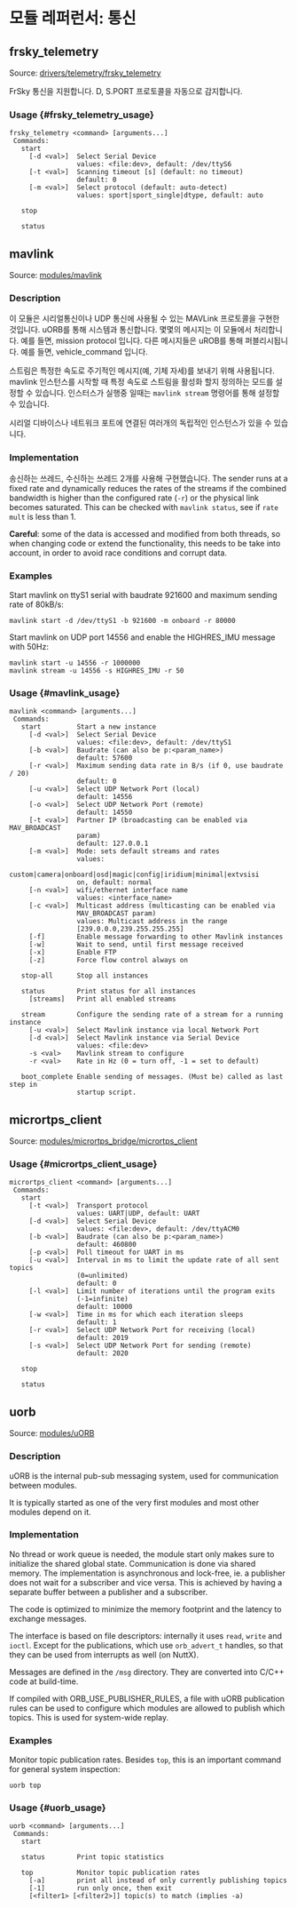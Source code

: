 # 모듈 레퍼런서: 통신

## frsky_telemetry

Source: [drivers/telemetry/frsky_telemetry](https://github.com/PX4/Firmware/tree/master/src/drivers/telemetry/frsky_telemetry)

FrSky 통신을 지원합니다. D, S.PORT 프로토콜을 자동으로 감지합니다.

### Usage {#frsky_telemetry_usage}

    frsky_telemetry <command> [arguments...]
     Commands:
       start
         [-d <val>]  Select Serial Device
                     values: <file:dev>, default: /dev/ttyS6
         [-t <val>]  Scanning timeout [s] (default: no timeout)
                     default: 0
         [-m <val>]  Select protocol (default: auto-detect)
                     values: sport|sport_single|dtype, default: auto
    
       stop
    
       status
    

## mavlink

Source: [modules/mavlink](https://github.com/PX4/Firmware/tree/master/src/modules/mavlink)

### Description

이 모듈은 시리얼통신이나 UDP 통신에 사용될 수 있는 MAVLink 프로토콜을 구현한 것입니다. uORB를 통해 시스템과 통신합니다. 몇몇의 메시지는 이 모듈에서 처리합니다. 예를 들면, mission protocol 입니다. 다른 메시지들은 uROB를 통해 퍼블리시됩니다. 예를 들면, vehicle_command 입니다.

스트림은 특정한 속도로 주기적인 메시지(예, 기체 자세)를 보내기 위해 사용됩니다. mavlink 인스턴스를 시작할 때 특정 속도로 스트림을 활성화 할지 정의하는 모드를 설정할 수 있습니다. 인스터스가 실행중 일때는 `mavlink stream` 명령어를 통해 설정할 수 있습니다.

시리얼 디바이스나 네트워크 포트에 연결된 여러개의 독립적인 인스턴스가 있을 수 있습니다. 

### Implementation

송신하는 쓰레드, 수신하는 쓰레드 2개를 사용해 구현했습니다. The sender runs at a fixed rate and dynamically reduces the rates of the streams if the combined bandwidth is higher than the configured rate (`-r`) or the physical link becomes saturated. This can be checked with `mavlink status`, see if `rate mult` is less than 1.

**Careful**: some of the data is accessed and modified from both threads, so when changing code or extend the functionality, this needs to be take into account, in order to avoid race conditions and corrupt data.

### Examples

Start mavlink on ttyS1 serial with baudrate 921600 and maximum sending rate of 80kB/s:

    mavlink start -d /dev/ttyS1 -b 921600 -m onboard -r 80000
    

Start mavlink on UDP port 14556 and enable the HIGHRES_IMU message with 50Hz:

    mavlink start -u 14556 -r 1000000
    mavlink stream -u 14556 -s HIGHRES_IMU -r 50
    

### Usage {#mavlink_usage}

    mavlink <command> [arguments...]
     Commands:
       start         Start a new instance
         [-d <val>]  Select Serial Device
                     values: <file:dev>, default: /dev/ttyS1
         [-b <val>]  Baudrate (can also be p:<param_name>)
                     default: 57600
         [-r <val>]  Maximum sending data rate in B/s (if 0, use baudrate / 20)
                     default: 0
         [-u <val>]  Select UDP Network Port (local)
                     default: 14556
         [-o <val>]  Select UDP Network Port (remote)
                     default: 14550
         [-t <val>]  Partner IP (broadcasting can be enabled via MAV_BROADCAST
                     param)
                     default: 127.0.0.1
         [-m <val>]  Mode: sets default streams and rates
                     values:
                     custom|camera|onboard|osd|magic|config|iridium|minimal|extvsisi
                     on, default: normal
         [-n <val>]  wifi/ethernet interface name
                     values: <interface_name>
         [-c <val>]  Multicast address (multicasting can be enabled via
                     MAV_BROADCAST param)
                     values: Multicast address in the range
                     [239.0.0.0,239.255.255.255]
         [-f]        Enable message forwarding to other Mavlink instances
         [-w]        Wait to send, until first message received
         [-x]        Enable FTP
         [-z]        Force flow control always on
    
       stop-all      Stop all instances
    
       status        Print status for all instances
         [streams]   Print all enabled streams
    
       stream        Configure the sending rate of a stream for a running instance
         [-u <val>]  Select Mavlink instance via local Network Port
         [-d <val>]  Select Mavlink instance via Serial Device
                     values: <file:dev>
         -s <val>    Mavlink stream to configure
         -r <val>    Rate in Hz (0 = turn off, -1 = set to default)
    
       boot_complete Enable sending of messages. (Must be) called as last step in
                     startup script.
    

## micrortps_client

Source: [modules/micrortps_bridge/micrortps_client](https://github.com/PX4/Firmware/tree/master/src/modules/micrortps_bridge/micrortps_client)

### Usage {#micrortps_client_usage}

    micrortps_client <command> [arguments...]
     Commands:
       start
         [-t <val>]  Transport protocol
                     values: UART|UDP, default: UART
         [-d <val>]  Select Serial Device
                     values: <file:dev>, default: /dev/ttyACM0
         [-b <val>]  Baudrate (can also be p:<param_name>)
                     default: 460800
         [-p <val>]  Poll timeout for UART in ms
         [-u <val>]  Interval in ms to limit the update rate of all sent topics
                     (0=unlimited)
                     default: 0
         [-l <val>]  Limit number of iterations until the program exits
                     (-1=infinite)
                     default: 10000
         [-w <val>]  Time in ms for which each iteration sleeps
                     default: 1
         [-r <val>]  Select UDP Network Port for receiving (local)
                     default: 2019
         [-s <val>]  Select UDP Network Port for sending (remote)
                     default: 2020
    
       stop
    
       status
    

## uorb

Source: [modules/uORB](https://github.com/PX4/Firmware/tree/master/src/modules/uORB)

### Description

uORB is the internal pub-sub messaging system, used for communication between modules.

It is typically started as one of the very first modules and most other modules depend on it.

### Implementation

No thread or work queue is needed, the module start only makes sure to initialize the shared global state. Communication is done via shared memory. The implementation is asynchronous and lock-free, ie. a publisher does not wait for a subscriber and vice versa. This is achieved by having a separate buffer between a publisher and a subscriber.

The code is optimized to minimize the memory footprint and the latency to exchange messages.

The interface is based on file descriptors: internally it uses `read`, `write` and `ioctl`. Except for the publications, which use `orb_advert_t` handles, so that they can be used from interrupts as well (on NuttX).

Messages are defined in the `/msg` directory. They are converted into C/C++ code at build-time.

If compiled with ORB_USE_PUBLISHER_RULES, a file with uORB publication rules can be used to configure which modules are allowed to publish which topics. This is used for system-wide replay.

### Examples

Monitor topic publication rates. Besides `top`, this is an important command for general system inspection:

    uorb top
    

### Usage {#uorb_usage}

    uorb <command> [arguments...]
     Commands:
       start
    
       status        Print topic statistics
    
       top           Monitor topic publication rates
         [-a]        print all instead of only currently publishing topics
         [-1]        run only once, then exit
         [<filter1> [<filter2>]] topic(s) to match (implies -a)